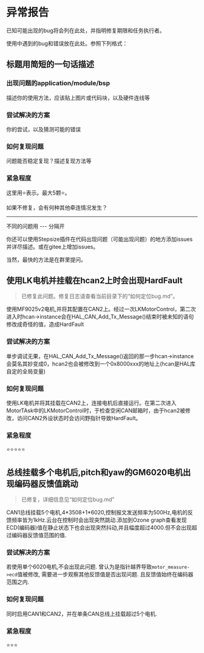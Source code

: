 # 异常报告

已知可能出现的bug将会列在此处，并指明修复期限和任务执行者。

使用中遇到的bug和错误放在此处。参照下列格式：

## 标题用简短的一句话描述

### 出现问题的application/module/bsp

描述你的使用方法，应该贴上图片或代码块，以及硬件连线等

### 尝试解决的方案

你的尝试，以及猜测可能的错误

### 如何复现问题

问题能否稳定复现？描述复现方法等

### 紧急程度

这里用⭐表示。最大5颗⭐。

如果不修复，会有何种其他牵连情况发生？

---

不同的问题用 --- 分隔开

你还可以使用Stepsize插件在代码出现问题（可能出现问题）的地方添加issues并详尽描述。或在gitee上增加issues。

当然，最快的方法是在群里提问。

## 使用LK电机并挂载在hcan2上时会出现HardFault

> 已修复此问题。修复日志请查看当前目录下的“如何定位bug.md”。

使用MF9025v2电机,并将其配置在CAN2上。经过一次LKMotorControl，第二次进入时hcan->instance会在HAL_CAN_Add_Tx_Message()结束时被未知的语句修改成奇怪的值，造成HardFault

### 尝试解决的方案

单步调试无果，在HAL_CAN_Add_Tx_Message()返回的那一步hcan->instance会莫名其妙变成0，hcan2也会被修改到一个0x8000xxx的地址上(hcan是HAL库自定的全局变量)

### 如何复现问题

使用LK电机并将其挂载在CAN2上，连接电机后直接运行。在第二次进入MotorTAsk中的LKMotorControl时，于检查空闲CAN邮箱时，由于hcan2被修改，访问CAN2外设状态时会访问野指针导致HardFault。

### 紧急程度

⭐⭐⭐⭐⭐

## 总线挂载多个电机后,pitch和yaw的GM6020电机出现编码器反馈值跳动

> 已修复，详细信息见“如何定位bug.md”

CAN1总线挂载5个电机,4\*3508+1\*6020,控制报文发送频率为500Hz,电机的反馈频率皆为1kHz.云台在控制时会出现突然跳动.添加到Ozone graph查看发现ECD(编码器)值在静止状态下也会出现突然抖动,并且幅度超过4000.但不会出现超过编码器反馈值范围的值.

### 尝试解决的方案

若使用单个6020电机,不会出现此问题. 曾认为是指针越界导致`motor_measure->ecd`值被修改, 需要进一步观察其他反馈值是否出现问题. 且反馈值始终在编码器范围之内.

### 如何复现问题

同时启用CAN1和CAN2，并在单条CAN总线上挂载超过5个电机.

### 紧急程度

⭐⭐⭐